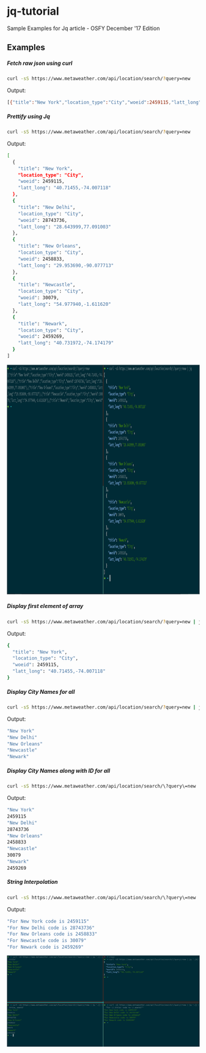 # jq-tutorial
Sample Examples for Jq article - OSFY December '17 Edition


## Examples

##### Fetch raw json using curl 

```bash 
curl -sS https://www.metaweather.com/api/location/search/?query=new 
```

Output:

```bash
[{"title":"New York","location_type":"City","woeid":2459115,"latt_long":"40.71455,-74.007118"},{"title":"New Delhi","location_type":"City","woeid":28743736,"latt_long":"28.643999,77.091003"},{"title":"New Orleans","location_type":"City","woeid":2458833,"latt_long":"29.953690,-90.077713"},{"title":"Newcastle","location_type":"City","woeid":30079,"latt_long":"54.977940,-1.611620"},{"title":"Newark","location_type":"City","woeid":2459269,"latt_long":"40.731972,-74.174179"}]
```

##### Prettify using Jq

```bash
curl -sS https://www.metaweather.com/api/location/search/?query=new 
```

Output:

```bash
[
  {
    "title": "New York",
    "location_type": "City",
    "woeid": 2459115,
    "latt_long": "40.71455,-74.007118"
  },
  {
    "title": "New Delhi",
    "location_type": "City",
    "woeid": 28743736,
    "latt_long": "28.643999,77.091003"
  },
  {
    "title": "New Orleans",
    "location_type": "City",
    "woeid": 2458833,
    "latt_long": "29.953690,-90.077713"
  },
  {
    "title": "Newcastle",
    "location_type": "City",
    "woeid": 30079,
    "latt_long": "54.977940,-1.611620"
  },
  {
    "title": "Newark",
    "location_type": "City",
    "woeid": 2459269,
    "latt_long": "40.731972,-74.174179"
  }
]

```
<img src="images/comparsion.png" height="600">

##### Display first element of array

```bash 
curl -sS https://www.metaweather.com/api/location/search/?query=new | jq '.[0]'
```

Output: 

```bash
{
  "title": "New York",
  "location_type": "City",
  "woeid": 2459115,
  "latt_long": "40.71455,-74.007118"
}
```

##### Display City Names for all

```bash
curl -sS https://www.metaweather.com/api/location/search/?query=new | jq '.[] | .title'
```

Output:

```bash
"New York"
"New Delhi"
"New Orleans"
"Newcastle"
"Newark"
```

##### Display City Names along with ID for all 
```bash
curl -sS https://www.metaweather.com/api/location/search/\?query\=new | jq '.[] | .title,.woeid'
```

Output:

```bash
"New York"
2459115
"New Delhi"
28743736
"New Orleans"
2458833
"Newcastle"
30079
"Newark"
2459269
```

##### String Interpolation

```bash
curl -sS https://www.metaweather.com/api/location/search/\?query\=new | jq '.[] |  "For \(.title) code is \(.woeid)"'
```

Output:

```bash
"For New York code is 2459115"
"For New Delhi code is 28743736"
"For New Orleans code is 2458833"
"For Newcastle code is 30079"
"For Newark code is 2459269"
```

<img src="images/basic_filters.png">